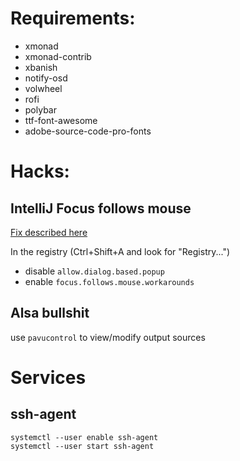
# Requirements:

* xmonad
* xmonad-contrib
* xbanish
* notify-osd 
* volwheel
* rofi
* polybar
* ttf-font-awesome
* adobe-source-code-pro-fonts


# Hacks:

## IntelliJ Focus follows mouse

[Fix described here](https://youtrack.jetbrains.com/issue/IDEA-112015#comment=27-1324403)

In the registry  (Ctrl+Shift+A and look for "Registry...")

 - disable `allow.dialog.based.popup`
 - enable `focus.follows.mouse.workarounds`

## Alsa bullshit

use `pavucontrol` to view/modify output sources

# Services

## ssh-agent

	systemctl --user enable ssh-agent
	systemctl --user start ssh-agent
